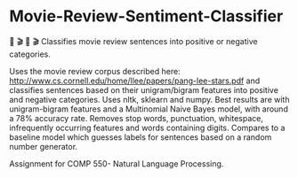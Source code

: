 # Movie-Review-Sentiment-Classifier
🎥 🎬 🎥 🎬 Classifies movie review sentences into positive or negative categories.

Uses the movie review corpus described here: http://www.cs.cornell.edu/home/llee/papers/pang-lee-stars.pdf and classifies sentences based on their unigram/bigram features into positive and negative categories. Uses nltk, sklearn and numpy. Best results are with unigram-bigram features and a Multinomial Naive Bayes model, with around a 78% accuracy rate. Removes stop words, punctuation, whitespace, infrequently occurring features and words containing digits. Compares to a baseline model which guesses labels for sentences based on a random number generator.

Assignment for COMP 550- Natural Language Processing.

